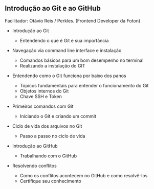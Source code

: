 ## Introdução ao Git e ao GitHub 
Facilitador: Otávio Reis / Perkles. (Frontend Developer da Foton)

* Introdução ao Git
  * Entendendo o que é Git e sua importância
  
  
* Navegação via command line interface e instalação
  * Comandos básicos para um bom desempenho no terminal
  * Realizando a instalação do GIT
  
  
* Entendendo como o Git funciona por baixo dos panos
  * Tópicos fundamentais para entender o funcionamento do Git
  * Objetos internos do Git
  * Chave SSH e Token


* Primeiros comandos com Git
  * Iniciando o Git e criando um commit


* Ciclo de vida dos arquivos no Git
  * Passo a passo no ciclo de vida
  
 
* Introdução ao GitHub
  * Trabalhando com o GitHub
  
  
* Resolvendo conflitos
  * Como os conflitos acontecem no GitHub e como resolvê-los
  * Certifique seu conhecimento
